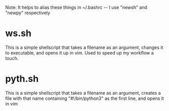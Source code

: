Note: It helps to alias these things in ~/.bashrc -- I use "newsh" and "newpy" respectively

# ws.sh
This is a simple shellscript that takes a filename as an argument, changes it to executable, and opens it up in vim.
Used to speed up my workflow a touch.

# pyth.sh
This is a simple shellscript that takes a filename as an argument, creates a file with that name containing "#!/bin/python3" as the first line, and opens it in vim
